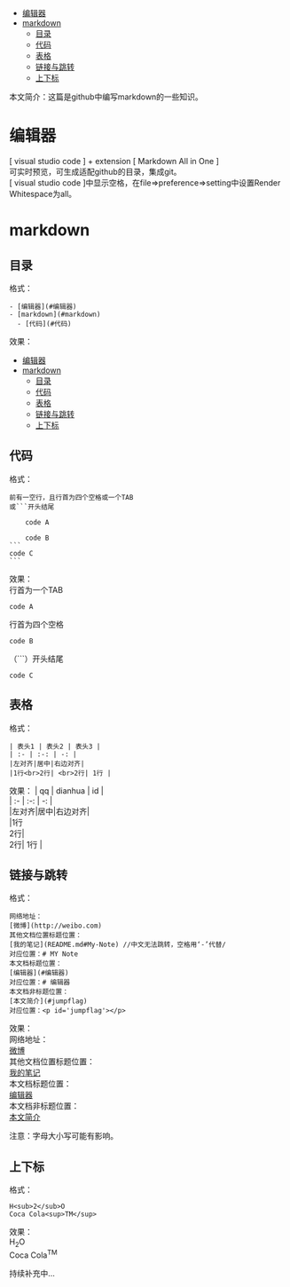 - [编辑器](#编辑器)
- [markdown](#markdown)
  - [目录](#目录)
  - [代码](#代码)
  - [表格](#表格)
  - [链接与跳转](#链接与跳转)
  - [上下标](#上下标)


<p id="jumpflag" ></p>本文简介：这篇是github中编写markdown的一些知识。  

# 编辑器
[ visual studio code ] + extension [ Markdown All in One ]   
可实时预览，可生成适配github的目录，集成git。  
[ visual studio code ]中显示空格，在file=>preference=>setting中设置Render Whitespace为all。  

# markdown  

## 目录  

格式：  

    - [编辑器](#编辑器)
    - [markdown](#markdown)
      - [代码](#代码)

效果：
- [编辑器](#编辑器)
- [markdown](#markdown)
  - [目录](#目录)
  - [代码](#代码)
  - [表格](#表格)
  - [链接与跳转](#链接与跳转)
  - [上下标](#上下标)


## 代码
格式：  

    前有一空行，且行首为四个空格或一个TAB
    或```开头结尾

        code A

        code B
    ```
    code C
    ```
效果：  
行首为一个TAB

    code A  
行首为四个空格

    code B  
（```）开头结尾
```
code C
```
## 表格  
格式：  
```
| 表头1 | 表头2 | 表头3 |  
| :- | :-: | -: |  
|左对齐|居中|右边对齐|  
|1行<br>2行| <br>2行| 1行 |  
```
效果：
| qq | dianhua | id |  
| :- | :-: | -: |  
|左对齐|居中|右边对齐|  
|1行<br>2行| <br>2行| 1行 |  

## 链接与跳转  
格式：  

    网络地址：  
    [微博](http://weibo.com)  
    其他文档位置标题位置：  
    [我的笔记](README.md#My-Note) //中文无法跳转，空格用‘-’代替/  
    对应位置：# MY Note 
    本文档标题位置：  
    [编辑器](#编辑器)  
    对应位置：# 编辑器
    本文档非标题位置： 
    [本文简介](#jumpflag)
    对应位置：<p id='jumpflag'></p>
效果：  
网络地址：  
[微博](http://weibo.com)  
其他文档位置标题位置：  
[我的笔记](README.md#My-Note)  
本文档标题位置：  
[编辑器](#编辑器)  
本文档非标题位置：  
[本文简介](#jumpflag)  

注意：字母大小写可能有影响。

## 上下标  
格式：  

    H<sub>2</sub>O
    Coca Cola<sup>TM</sup>
效果：  
H<sub>2</sub>O  
Coca Cola<sup>TM</sup>  



持续补充中...  